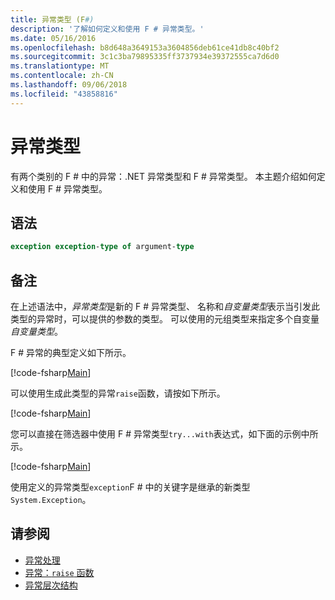 ```yaml
---
title: 异常类型 (F#)
description: '了解如何定义和使用 F # 异常类型。'
ms.date: 05/16/2016
ms.openlocfilehash: b8d648a3649153a3604856deb61ce41db8c40bf2
ms.sourcegitcommit: 3c1c3ba79895335ff3737934e39372555ca7d6d0
ms.translationtype: MT
ms.contentlocale: zh-CN
ms.lasthandoff: 09/06/2018
ms.locfileid: "43858816"
---
```

# <a name="exception-types"></a>异常类型

有两个类别的 F # 中的异常：.NET 异常类型和 F # 异常类型。 本主题介绍如何定义和使用 F # 异常类型。

## <a name="syntax"></a>语法

```fsharp
exception exception-type of argument-type
```

## <a name="remarks"></a>备注

在上述语法中，*异常类型*是新的 F # 异常类型、 名称和*自变量类型*表示当引发此类型的异常时，可以提供的参数的类型。 可以使用的元组类型来指定多个自变量*自变量类型*。

F # 异常的典型定义如下所示。

[!code-fsharp[Main](../../../../samples/snippets/fsharp/lang-ref-2/snippet5501.fs)]

可以使用生成此类型的异常`raise`函数，请按如下所示。

[!code-fsharp[Main](../../../../samples/snippets/fsharp/lang-ref-2/snippet5502.fs)]

您可以直接在筛选器中使用 F # 异常类型`try...with`表达式，如下面的示例中所示。

[!code-fsharp[Main](../../../../samples/snippets/fsharp/lang-ref-2/snippet5503.fs)]

使用定义的异常类型`exception`F # 中的关键字是继承的新类型`System.Exception`。

## <a name="see-also"></a>请参阅

- [异常处理](index.md)
- [异常：`raise` 函数](the-raise-function.md)
- [异常层次结构](https://msdn.microsoft.com/library/z4c5tckx.aspx)
